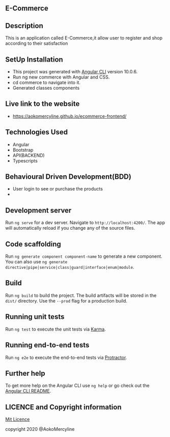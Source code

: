 ## E-Commerce


## Description
This is an application called E-Commerce,it allow user to register and shop according to their satisfaction

## SetUp Installation
* This project was generated with [Angular CLI](https://github.com/angular/angular-cli) version 10.0.6.
* Run ng new commerce with Angular and CSS.
* cd commerce to navigate into it.
* Generated classes components 


##  Live link to the website
* https://aokomercyline.github.io/ecommerce-frontend/

## Technologies Used
- Angular
- Bootstrap
- API(BACKEND)
- Typescripts

 ## Behavioural Driven Development(BDD)
 * User login to see or purchase the products
 * 
## Development server

Run `ng serve` for a dev server. Navigate to `http://localhost:4200/`. The app will automatically reload if you change any of the source files.

## Code scaffolding

Run `ng generate component component-name` to generate a new component. You can also use `ng generate directive|pipe|service|class|guard|interface|enum|module`.

## Build

Run `ng build` to build the project. The build artifacts will be stored in the `dist/` directory. Use the `--prod` flag for a production build.

## Running unit tests

Run `ng test` to execute the unit tests via [Karma](https://karma-runner.github.io).

## Running end-to-end tests

Run `ng e2e` to execute the end-to-end tests via [Protractor](http://www.protractortest.org/).

## Further help

To get more help on the Angular CLI use `ng help` or go check out the [Angular CLI README](https://github.com/angular/angular-cli/blob/master/README.md).

## LICENCE and Copyright information

[Mit Licence ](href="https://opensource.org/licenses/MIT)


copyright 2020 @AokoMercyline